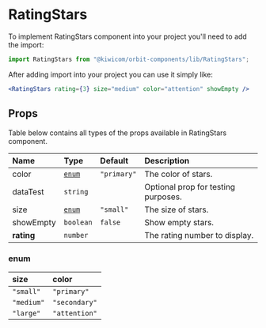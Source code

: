 # RatingStars

To implement RatingStars component into your project you'll need to add the import:

```jsx
import RatingStars from "@kiwicom/orbit-components/lib/RatingStars";
```

After adding import into your project you can use it simply like:

```jsx
<RatingStars rating={3} size="medium" color="attention" showEmpty />
```

## Props

Table below contains all types of the props available in RatingStars component.

| Name       | Type            | Default     | Description                         |
| :--------- | :-------------- | :---------- | :---------------------------------- |
| color      | [`enum`](#enum) | `"primary"` | The color of stars.                 |
| dataTest   | `string`        |             | Optional prop for testing purposes. |
| size       | [`enum`](#enum) | `"small"`   | The size of stars.                  |
| showEmpty  | `boolean`       | `false`     | Show empty stars.                   |
| **rating** | `number`        |             | The rating number to display.       |

### enum

| size       | color         |
| :--------- | :------------ |
| `"small"`  | `"primary"`   |
| `"medium"` | `"secondary"` |
| `"large"`  | `"attention"` |
